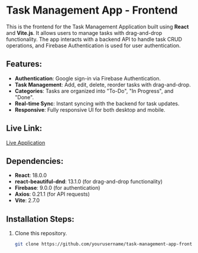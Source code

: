 # Task Management App - Frontend

This is the frontend for the Task Management Application built using **React** and **Vite.js**. It allows users to manage tasks with drag-and-drop functionality. The app interacts with a backend API to handle task CRUD operations, and Firebase Authentication is used for user authentication.

## Features:
- **Authentication**: Google sign-in via Firebase Authentication.
- **Task Management**: Add, edit, delete, reorder tasks with drag-and-drop.
- **Categories**: Tasks are organized into "To-Do", "In Progress", and "Done".
- **Real-time Sync**: Instant syncing with the backend for task updates.
- **Responsive**: Fully responsive UI for both desktop and mobile.

## Live Link:
[Live Application](http://your-live-link.com)

## Dependencies:
- **React**: 18.0.0
- **react-beautiful-dnd**: 13.1.0 (for drag-and-drop functionality)
- **Firebase**: 9.0.0 (for authentication)
- **Axios**: 0.21.1 (for API requests)
- **Vite**: 2.7.0

## Installation Steps:
1. Clone this repository.
   ```bash
   git clone https://github.com/yourusername/task-management-app-frontend.git
